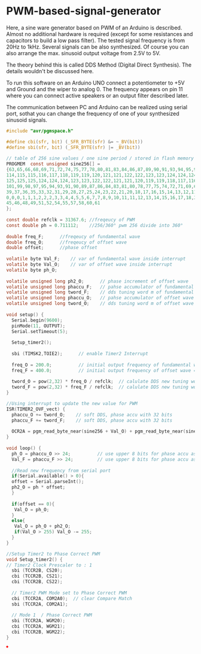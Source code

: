 # PWM-based-signal-generator

Here, a sine ware generator based on PWM of an Arduino is described. Almost no additional hardware is required (except for some resistances and capacitors to build a low pass filter). The tested signal frequency is from 20Hz to 1kHz. Several signals can be also synthesized. Of course you can also arrange the max. sinusoid output voltage from 2.5V to 5V.

The theory behind this is called DDS Method (Digital Direct Synthesis). The details wouldn't be discussed here. 

To run this software on an Arduino UNO connect a potentiometer to +5V and Ground and the wiper to analog 0. The frequency appears on pin 11 where you can connect active speakers or an output filter described later.

The communication between PC and Arduino can be realized using serial port, sothat you can change the frequency of one of your synthesized sinusoid signals.

```C
#include "avr/pgmspace.h"

#define cbi(sfr, bit) (_SFR_BYTE(sfr) &= ~_BV(bit))
#define sbi(sfr, bit) (_SFR_BYTE(sfr) |= _BV(bit))
 
// table of 256 sine values / one sine period / stored in flash memory 
PROGMEM  const unsigned sine256[] = 
{63,65,66,68,69,71,72,74,75,77,78,80,81,83,84,86,87,89,90,91,93,94,95,97,98,99,101,102,103,104,105,106,108,109,110,111,112,113,
114,115,115,116,117,118,119,119,120,121,121,122,122,123,123,124,124,124,125,125,125,126,126,126,126,126,126,126,126,126,126,126,
125,125,125,124,124,124,123,123,122,122,121,121,120,119,119,118,117,116,115,115,114,113,112,111,110,109,108,106,105,104,103,102,
101,99,98,97,95,94,93,91,90,89,87,86,84,83,81,80,78,77,75,74,72,71,69,68,66,65,63,61,60,58,57,55,54,52,51,49,48,46,45,43,42,40,
39,37,36,35,33,32,31,29,28,27,25,24,23,22,21,20,18,17,16,15,14,13,12,11,11,10,9,8,7,7,6,5,5,4,4,3,3,2,2,2,1,1,1,0,0,0,0,0,0,0,0,
0,0,0,1,1,1,2,2,2,3,3,4,4,5,5,6,7,7,8,9,10,11,11,12,13,14,15,16,17,18,20,21,22,23,24,25,27,28,29,31,32,33,35,36,37,39,40,42,43,
45,46,48,49,51,52,54,55,57,58,60,61
};
 
const double refclk = 31367.6; //freqeucy of PWM
const double ph = 0.711112;    //256/360° pwm 256 divide into 360°
 
double freq_F;      //freqeucy of fundamental wave
double freq_O;      //freqeucy of offset wave
double offset;      //phase offset
 
volatile byte Val_F;    // var of fundamental wave inside interrupt
volatile byte Val_O;    // var of offset wave inside interrupt
volatile byte ph_O;
 
volatile unsigned long ph2_O;      // phase increment of offset wave
volatile unsigned long phaccu_F;   // pahse accumulator of fundamental wave
volatile unsigned long tword_F;    // dds tuning word m of fundamental wave
volatile unsigned long phaccu_O;   // pahse accumulator of offset wave
volatile unsigned long tword_O;    // dds tuning word m of offset wave
 
void setup() {
  Serial.begin(9600);
  pinMode(11, OUTPUT);
  Serial.setTimeout(5);
   
  Setup_timer2();
   
  sbi (TIMSK2,TOIE2);      // enable Timer2 Interrupt 
 
  freq_O = 200.0;          // initial output frequency of fundamental wave = 200.o Hz
  freq_F = 400.0;          // initial output frequency of offset wave = 400.o Hz
 
  tword_O = pow(2,32) * freq_O / refclk;  // calulate DDS new tuning word
  tword_F = pow(2,32) * freq_F / refclk;  // calulate DDS new tuning word
}

//Using interrupt to update the new value for PWM
ISR(TIMER2_OVF_vect) {  
  phaccu_O += tword_O;    // soft DDS, phase accu with 32 bits
  phaccu_F += tword_F;    // soft DDS, phase accu with 32 bits
            
  OCR2A = pgm_read_byte_near(sine256 + Val_O) + pgm_read_byte_near(sine256 + Val_F); // f1 + f2
}
 
void loop() {
  ph_O = phaccu_O >> 24;          // use upper 8 bits for phase accu as frequency information
  Val_F = phaccu_F >> 24;         // use upper 8 bits for phase accu as frequency information
  
  //Read new frequency from serial port
  if(Serial.available() > 0){
  offset = Serial.parseInt();
  ph2_O = ph * offset;
  }
   
  if(offset == 0){
   Val_O = ph_O;
  }
  else{
   Val_O = ph_O + ph2_O;
   if(Val_O > 255) Val_O -= 255;
  }
}

//Setup Timer2 to Phase Correct PWM
void Setup_timer2() {
// Timer2 Clock Prescaler to : 1
  sbi (TCCR2B, CS20);
  cbi (TCCR2B, CS21);
  cbi (TCCR2B, CS22);
 
  // Timer2 PWM Mode set to Phase Correct PWM
  cbi (TCCR2A, COM2A0);  // clear Compare Match
  sbi (TCCR2A, COM2A1);
 
  // Mode 1  / Phase Correct PWM
  sbi (TCCR2A, WGM20);  
  cbi (TCCR2A, WGM21);
  cbi (TCCR2B, WGM22);
}
```



![a](data:image/png;base64,iVBORw0KGgoAAAANSUhEUgAAAAUAAAAFCAYAAACNbyblAAAAHElEQVQI12P4//8/w38GIAXDIBKE0DHxgljNBAAO9TXL0Y4OHwAAAABJRU5ErkJggg==)
